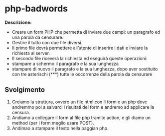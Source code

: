 php-badwords
===

**Descrizione:**

- Creare un form PHP che permetta di inviare due campi: un paragrafo ed una parola da censurare.
- Gestire il tutto con due file diversi.
- Il primo file dovrà permettere all’utente di inserire i dati e inviare la richiesta al server.
- Il secondo file riceverà la richiesta ed eseguirà queste operazioni:
- stampare a schermo il paragrafo e la sua lunghezza
- stampare di nuovo il paragrafo e la sua lunghezza, dopo aver sostituito con tre asterischi (***) tutte le occorrenze della parola da censurare

## Svolgimento

1. Creiamo la struttura, ovvero un file html con il form e un php dove andremmo poi a salvarci i risultati del form e andremo ad applicare la censura.
2. Andiamo a collegare il form al file php tramite action, e gli diamo un method (per i form meglio usare POST).
3. Andimao a stampare il testo nella paggian php.